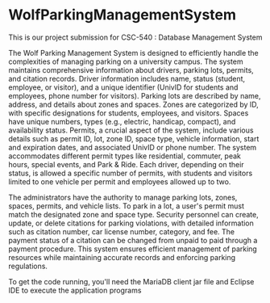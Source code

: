 # WolfParkingManagementSystem
This is our project submission for CSC-540 : Database Management System

The Wolf Parking Management System is designed to efficiently handle the complexities of managing parking on a university campus. The system maintains comprehensive information about drivers, parking lots, permits, and citation records. Driver information includes name, status (student, employee, or visitor), and a unique identifier (UnivID for students and employees, phone number for visitors). Parking lots are described by name, address, and details about zones and spaces. Zones are categorized by ID, with specific designations for students, employees, and visitors. Spaces have unique numbers, types (e.g., electric, handicap, compact), and availability status. Permits, a crucial aspect of the system, include various details such as permit ID, lot, zone ID, space type, vehicle information, start and expiration dates, and associated UnivID or phone number. The system accommodates different permit types like residential, commuter, peak hours, special events, and Park & Ride. Each driver, depending on their status, is allowed a specific number of permits, with students and visitors limited to one vehicle per permit and employees allowed up to two. 

The administrators have the authority to manage parking lots, zones, spaces, permits, and vehicle lists. To park in a lot, a user's permit must match the designated zone and space type. Security personnel can create, update, or delete citations for parking violations, with detailed information such as citation number, car license number, category, and fee. The payment status of a citation can be changed from unpaid to paid through a payment procedure. This system ensures efficient management of parking resources while maintaining accurate records and enforcing parking regulations.

To get the code running, you'll need the MariaDB client jar file and Eclipse IDE to execute the application programs
